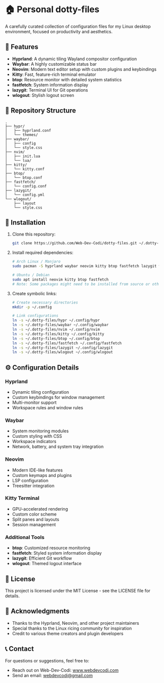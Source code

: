 # 🏠 Personal dotty-files

A carefully curated collection of configuration files for my Linux desktop environment, focused on productivity and aesthetics.

## 🌟 Features

- **Hyprland**: A dynamic tiling Wayland compositor configuration
- **Waybar**: A highly customizable status bar
- **Neovim**: Modern text editor setup with custom plugins and keybindings
- **Kitty**: Fast, feature-rich terminal emulator
- **btop**: Resource monitor with detailed system statistics
- **fastfetch**: System information display
- **lazygit**: Terminal UI for Git operations
- **wlogout**: Stylish logout screen

## 📁 Repository Structure

```
.
├── hypr/
│   ├── hyprland.conf
│   └── themes/
├── waybar/
│   ├── config
│   └── style.css
├── nvim/
│   ├── init.lua
│   └── lua/
├── kitty/
│   └── kitty.conf
├── btop/
│   └── btop.conf
├── fastfetch/
│   └── config.conf
├── lazygit/
│   └── config.yml
└── wlogout/
    ├── layout
    └── style.css
```

## 🚀 Installation

1. Clone this repository:

   ```bash
   git clone https://github.com/Web-Dev-Codi/dotty-files.git ~/.dotty-files
   ```

2. Install required dependencies:

   ```bash
   # Arch Linux / Manjaro
   sudo pacman -S hyprland waybar neovim kitty btop fastfetch lazygit wlogout

   # Ubuntu / Debian
   sudo apt install neovim kitty btop fastfetch
   # Note: Some packages might need to be installed from source or other repositories
   ```

3. Create symbolic links:

   ```bash
   # Create necessary directories
   mkdir -p ~/.config

   # Link configurations
   ln -s ~/.dotty-files/hypr ~/.config/hypr
   ln -s ~/.dotty-files/waybar ~/.config/waybar
   ln -s ~/.dotty-files/nvim ~/.config/nvim
   ln -s ~/.dotty-files/kitty ~/.config/kitty
   ln -s ~/.dotty-files/btop ~/.config/btop
   ln -s ~/.dotty-files/fastfetch ~/.config/fastfetch
   ln -s ~/.dotty-files/lazygit ~/.config/lazygit
   ln -s ~/.dotty-files/wlogout ~/.config/wlogout
   ```

## ⚙️ Configuration Details

### Hyprland

- Dynamic tiling configuration
- Custom keybindings for window management
- Multi-monitor support
- Workspace rules and window rules

### Waybar

- System monitoring modules
- Custom styling with CSS
- Workspace indicators
- Network, battery, and system tray integration

### Neovim

- Modern IDE-like features
- Custom keymaps and plugins
- LSP configuration
- Treesitter integration

### Kitty Terminal

- GPU-accelerated rendering
- Custom color scheme
- Split panes and layouts
- Session management

### Additional Tools

- **btop**: Customized resource monitoring
- **fastfetch**: Styled system information display
- **lazygit**: Efficient Git workflow
- **wlogout**: Themed logout interface

## 📜 License

This project is licensed under the MIT License - see the LICENSE file for details.

## 🙏 Acknowledgments

- Thanks to the Hyprland, Neovim, and other project maintainers
- Special thanks to the Linux ricing community for inspiration
- Credit to various theme creators and plugin developers

## 📞 Contact

For questions or suggestions, feel free to:

- Reach out on Web-Dev-Codi: www.webdevcodi.com
- Send an email: webdevcodi@gmail.com
